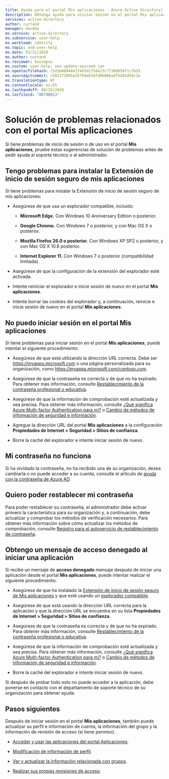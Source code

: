 ```yaml
---
title: Ayuda para el portal Mis aplicaciones - Azure Active Directory| Microsoft Docs
description: Obtenga ayuda para iniciar sesión en el portal Mis aplicaciones y realizar tareas frecuentes.
services: active-directory
author: curtand
manager: daveba
ms.service: active-directory
ms.subservice: user-help
ms.workload: identity
ms.topic: end-user-help
ms.date: 03/21/2019
ms.author: curtand
ms.reviewer: kasimpso
ms.custom: user-help, seo-update-azuread-jan
ms.openlocfilehash: c5d1b08944417493d175de23c7738db58f1c7bd3
ms.sourcegitcommit: c5021f2095e25750eb34fd0b866adf5d81d56c3a
ms.translationtype: HT
ms.contentlocale: es-ES
ms.lasthandoff: 08/25/2020
ms.locfileid: "88798013"
---
```

# <a name="troubleshoot-problems-with-the-my-apps-portal"></a>Solución de problemas relacionados con el portal Mis aplicaciones

Si tiene problemas de inicio de sesión o de uso en el portal **Mis aplicaciones**, pruebe estas sugerencias de solución de problemas antes de pedir ayuda al soporte técnico o al administrador.

## <a name="im-having-trouble-installing-the-my-apps-secure-sign-in-extension"></a>Tengo problemas para instalar la Extensión de inicio de sesión seguro de mis aplicaciones

Si tiene problemas para instalar la Extensión de inicio de sesión seguro de mis aplicaciones:

- Asegúrese de que usa un explorador compatible, incluido:

    - **Microsoft Edge.** Con Windows 10 Anniversary Edition o posterior.

    - **Google Chrome.** Con Windows 7 o posterior, y con Mac OS X o posterior.

    - **Mozilla Firefox 26.0 o posterior.** Con Windows XP SP2 o posterior, y con Mac OS X 10.6 posterior.

    - **Internet Explorer 11.** Con Windows 7 o posterior (compatibilidad limitada).

- Asegúrese de que la configuración de la extensión del explorador esté activada.

- Intente reiniciar el explorador e inicie sesión de nuevo en el portal **Mis aplicaciones**.

- Intente borrar las cookies del explorador y, a continuación, reinicie e inicie sesión de nuevo en el portal **Mis aplicaciones**.

## <a name="i-cant-sign-in-to-the-my-apps-portal"></a>No puedo iniciar sesión en el portal **Mis aplicaciones**

Si tiene problemas para iniciar sesión en el portal **Mis aplicaciones**, puede intentar el siguiente procedimiento:

- Asegúrese de que está utilizando la dirección URL correcta. Debe ser https://myapps.microsoft.com o una página personalizada para su organización, como https://myapps.microsoft.com/contoso.com.

- Asegúrese de que la contraseña es correcta y de que no ha expirado. Para obtener más información, consulte [Restablecimiento de la contraseña profesional o educativa](active-directory-passwords-update-your-own-password.md).

- Asegúrese de que la información de comprobación esté actualizada y sea precisa. Para obtener más información, consulte [¿Qué significa Azure Multi-factor Authentication para mí?](./multi-factor-authentication-end-user-first-time.md) o [Cambio de métodos de información de seguridad e información](./security-info-setup-auth-app.md).

- Agregue la dirección URL del portal **Mis aplicaciones** a la configuración **Propiedades de Internet > Seguridad > Sitios de confianza**.

- Borre la caché del explorador e intente iniciar sesión de nuevo.

## <a name="my-password-isnt-working"></a>Mi contraseña no funciona

Si ha olvidado la contraseña, no ha recibido una de su organización, desea cambiarla o no puede acceder a su cuenta, consulte el artículo de [ayuda con la contraseña de Azure AD](active-directory-passwords-update-your-own-password.md).

## <a name="i-want-to-be-able-to-reset-my-own-password"></a>Quiero poder restablecer mi contraseña

Para poder restablecer su contraseña, el administrador debe activar primero la característica para su organización y, a continuación, debe actualizar y comprobar los métodos de verificación necesarios. Para obtener más información sobre cómo actualizar los métodos de comprobación, consulte [Registro para el autoservicio de restablecimiento de contraseña](active-directory-passwords-reset-register.md).

## <a name="im-getting-an-access-denied-message-when-i-start-an-app"></a>Obtengo un mensaje de acceso denegado al iniciar una aplicación

Si recibe un mensaje de **acceso denegado** mensaje después de iniciar una aplicación desde el portal **Mis aplicaciones**, puede intentar realizar el siguiente procedimiento:

- Asegúrese de que ha instalado la [Extensión de inicio de sesión seguro de Mis aplicaciones](my-apps-portal-end-user-access.md#download-and-install-the-my-apps-secure-sign-in-extension) y que esté usando un [explorador compatible](my-apps-portal-end-user-access.md#supported-browsers).

- Asegúrese de que está usando la dirección URL correcta para la aplicación y que la dirección URL se encuentra en su lista **Propiedades de Internet > Seguridad > Sitios de confianza**.

- Asegúrese de que la contraseña es correcta y de que no ha expirado. Para obtener más información, consulte [Restablecimiento de la contraseña profesional o educativa](active-directory-passwords-update-your-own-password.md).

- Asegúrese de que la información de comprobación esté actualizada y sea precisa. Para obtener más información, consulte [¿Qué significa Azure Multi-factor Authentication para mí?](./multi-factor-authentication-end-user-first-time.md) o [Cambio de métodos de información de seguridad e información](./security-info-setup-auth-app.md).

- Borre la caché del explorador e intente iniciar sesión de nuevo.

Si después de probar todo esto no puede acceder a la aplicación, debe ponerse en contacto con el departamento de soporte técnico de su organización para obtener ayuda.

## <a name="next-steps"></a>Pasos siguientes

Después de iniciar sesión en el portal **Mis aplicaciones**, también puede actualizar su perfil e información de cuenta, la información del grupo y la información de revisión de acceso (si tiene permiso).

- [Acceder y usar las aplicaciones del portal Aplicaciones](my-apps-portal-end-user-access.md).

- [Modificación de información de perfil](my-apps-portal-end-user-update-profile.md).

- [Ver y actualizar la información relacionada con grupos](my-apps-portal-end-user-groups.md).

- [Realizar sus propias revisiones de acceso](my-apps-portal-end-user-access-reviews.md).